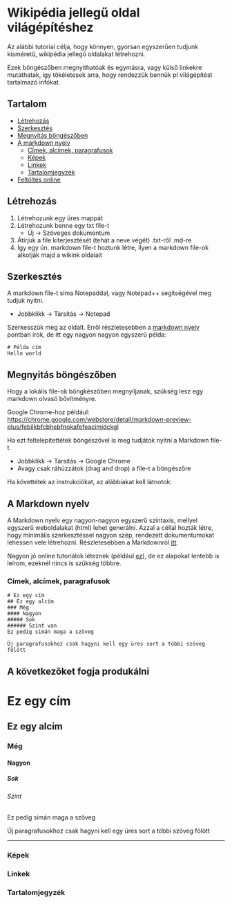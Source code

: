 # Wikipédia jellegű oldal világépítéshez 
Az alábbi tutorial célja, hogy könnyen, gyorsan egyszerűen tudjunk kisméretű, wikipédia jellegű oldalakat létrehozni. 

Ezek böngészőben megnyithatóak és egymásra, vagy külső linkekre mutathatak, így tökéletesek arra, hogy rendezzük bennük 
pl világépítést tartalmazó infókat. 

## Tartalom
- [Létrehozás](#létrehozás)
- [Szerkesztés](#szerkesztés)
- [Megnyitás böngészőben](#megnyitás-böngészőben)
- [A markdown nyelv](#a-markdown-nyelv)
	- [CÍmek, alcímek, paragrafusok](#cimek-alcimek-paragrafusok)
	- [Képek](#képek)
	- [Linkek](#linkek)
	- [Tartalomjegyzék](#tartalomjegyzék)
- [Feltöltés online](#feltöltes-online)

## Létrehozás
1. Létrehozunk egy üres mappát 
2. Létrehozunk benne egy txt file-t
	- Új -> Szöveges dokumentum
3. Átírjuk a file kiterjesztését (tehát a neve végét) .txt-ről .md-re 
4. Így egy ún. markdown file-t hoztunk létre, ilyen a markdown file-ok alkotják majd a wikink oldalait

## Szerkesztés
A markdown file-t sima Notepaddal, vagy Notepad++ segítségével meg tudjuk nyitni. 
- Jobbklikk -> Társítás -> Notepad

Szerkesszük meg az oldalt. Erről részletesebben a [markdown nyelv](#a-markdown-nyelv) pontban írok, 
de itt egy nagyon nagyon egyszerű példa:

```
# Példa cím
Hello world
```

## Megnyitás böngészőben
Hogy a lokális file-ok böngkészőben megnyíljanak, szükség lesz egy markdown olvasó bővítményre. 

Google Chrome-hoz például: https://chrome.google.com/webstore/detail/markdown-preview-plus/febilkbfcbhebfnokafefeacimjdckgl

Ha ezt feltelepítettétek böngészővel is meg tudjátok nyitni a Markdown file-t. 
- Jobbklikk -> Társítás -> Google Chrome 
- Avagy csak ráhúzzátok (drag and drop) a file-t a böngészőre

Ha követtétek az instrukciókat, az alábbiakat kell látnotok:


## A Markdown nyelv
A Markdown nyelv egy nagyon-nagyon egyszerű szintaxis, mellyel egyszerű weboldalakat (html) lehet generálni. 
Azzal a céllal hozták létre, hogy minimális szerkesztéssel nagyon szép, rendezett dokumentumokat lehessen vele létrehozni. 
Részletesebben a Markdownról [itt](https://hu.wikipedia.org/wiki/Markdown). 

Nagyon jó online tutoriálok léteznek (például [ez](https://www.markdownguide.org/basic-syntax/)), de ez alapokat lentebb is leírom, 
ezeknél nincs is szükség többre. 

### Címek, alcímek, paragrafusok
```
# Ez egy cím
## Ez egy alcím
### Még 
#### Nagyon 
##### Sok 
###### Szint van
Ez pedig simán maga a szöveg

Új paragrafusokhoz csak hagyni kell egy üres sort a többi szöveg fölött
```

A következőket fogja produkálni
---

# Ez egy cím
## Ez egy alcím
### Még 
#### Nagyon 
##### Sok 
###### Szint 
Ez pedig simán maga a szöveg

Új paragrafusokhoz csak hagyni kell egy üres sort a többi szöveg fölött

---

### Képek

### Linkek

### Tartalomjegyzék

